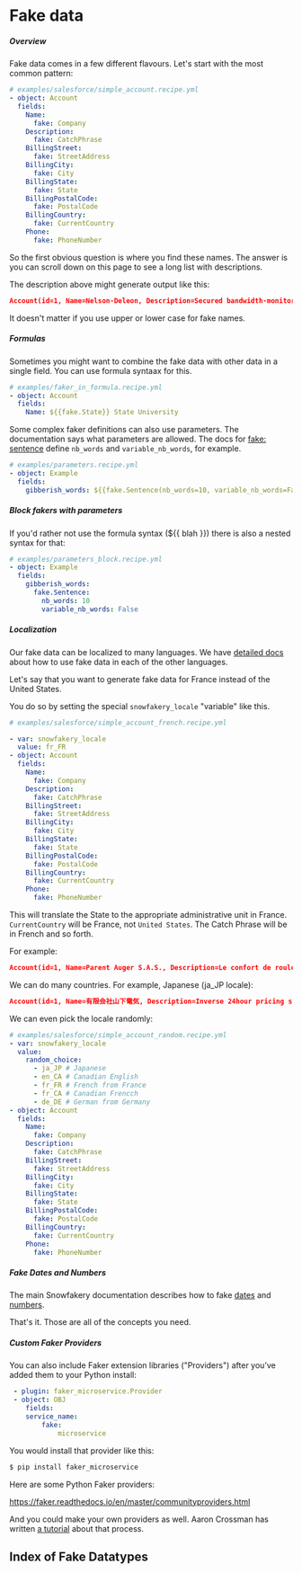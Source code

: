 # Fake data

##### Overview

Fake data comes in a few different flavours. Let's start with the
most common pattern:

```yaml
# examples/salesforce/simple_account.recipe.yml
- object: Account
  fields:
    Name:
      fake: Company
    Description:
      fake: CatchPhrase
    BillingStreet:
      fake: StreetAddress
    BillingCity:
      fake: City
    BillingState:
      fake: State
    BillingPostalCode:
      fake: PostalCode
    BillingCountry:
      fake: CurrentCountry
    Phone:
      fake: PhoneNumber
```

So the first obvious question is where you find these names. The answer
is you can scroll down on this page to see a long list with descriptions.

The description above might generate output like this:

```json
Account(id=1, Name=Nelson-Deleon, Description=Secured bandwidth-monitored moratorium, BillingStreet=2187 Kerry Way, BillingCity=Rangelland, BillingState=Colorado, BillingPostalCode=08388, BillingCountry=United States, Phone=001-738-530-9719)
```

It doesn't matter if you use upper or lower case for fake names.

##### Formulas

Sometimes you might want to combine the fake data with other data
in a single field. You can use formula syntaax for this.

```yaml
# examples/faker_in_formula.recipe.yml
- object: Account
  fields:
    Name: ${{fake.State}} State University
```

Some complex faker definitions can also use parameters. The
documentation says what parameters are allowed. The docs
for [fake: sentence](#fake-sentence) define `nb_words` and
`variable_nb_words`, for example.

```yaml
# examples/parameters.recipe.yml
- object: Example
  fields:
    gibberish_words: ${{fake.Sentence(nb_words=10, variable_nb_words=False)}}
```

##### Block fakers with parameters

If you'd rather not use the formula syntax (${{ blah }}) there is also
a nested syntax for that:

```yaml
# examples/parameters_block.recipe.yml
- object: Example
  fields:
    gibberish_words:
      fake.Sentence:
        nb_words: 10
        variable_nb_words: False
```

##### Localization

Our fake data can be localized to many languages. We have
[detailed docs](https://snowfakery.readthedocs.io/en/feature-fake-data-docs/locales.html)
about how to use fake data in each of the other languages.

Let's say that you want to generate fake data for France instead of the
United States.

You do so by setting the special `snowfakery_locale` "variable" like this.

```yaml
# examples/salesforce/simple_account_french.recipe.yml

- var: snowfakery_locale
  value: fr_FR
- object: Account
  fields:
    Name:
      fake: Company
    Description:
      fake: CatchPhrase
    BillingStreet:
      fake: StreetAddress
    BillingCity:
      fake: City
    BillingState:
      fake: State
    BillingPostalCode:
      fake: PostalCode
    BillingCountry:
      fake: CurrentCountry
    Phone:
      fake: PhoneNumber
```

This will translate the State to the appropriate administrative unit in
France. `CurrentCountry` will be France, not `United States`. The Catch
Phrase will be in French and so forth.

For example:

```json
Account(id=1, Name=Parent Auger S.A.S., Description=Le confort de rouler de manière sûre, BillingStreet=54, rue de Bailly, BillingCity=Charrier, BillingState=Île-de-France, BillingPostalCode=72902, BillingCountry=France, Phone=08 05 11 90 19)
```

We can do many countries. For example, Japanese (ja_JP locale):

```json
Account(id=1, Name=有限会社山下電気, Description=Inverse 24hour pricing structure, BillingStreet=040 佐々木 Street, BillingCity=横浜市金沢区, BillingState=福岡県, BillingPostalCode=181-5538, BillingCountry=Japan, Phone=070-4156-5072)
```

We can even pick the locale randomly:

```yaml
# examples/salesforce/simple_account_random.recipe.yml
- var: snowfakery_locale
  value:
    random_choice:
      - ja_JP # Japanese
      - en_CA # Canadian English
      - fr_FR # French from France
      - fr_CA # Canadian Frencch
      - de_DE # German from Germany
- object: Account
  fields:
    Name:
      fake: Company
    Description:
      fake: CatchPhrase
    BillingStreet:
      fake: StreetAddress
    BillingCity:
      fake: City
    BillingState:
      fake: State
    BillingPostalCode:
      fake: PostalCode
    BillingCountry:
      fake: CurrentCountry
    Phone:
      fake: PhoneNumber
```

##### Fake Dates and Numbers

The main Snowfakery documentation describes how to fake
[dates](index.md#date-between) and [numbers](index.md#random-number).

That's it. Those are all of the concepts you need.

##### Custom Faker Providers

You can also include Faker extension libraries ("Providers") after
you’ve added them to your Python install:

```yaml
 - plugin: faker_microservice.Provider
 - object: OBJ
    fields:
    service_name:
        fake:
            microservice
```

You would install that provider like this:

```s
$ pip install faker_microservice
```

Here are some Python Faker providers:

<https://faker.readthedocs.io/en/master/communityproviders.html>

And you could make your own providers as well. Aaron Crossman
has written [a tutorial](https://spinningcode.org/2021/06/snowfakery-custom-plugins-part-2/)
about that process.

## Index of Fake Datatypes
